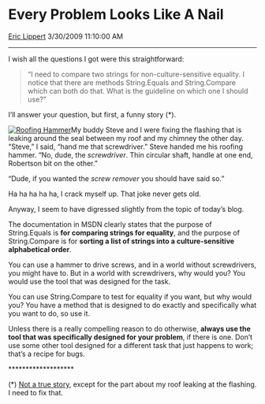 # Every Problem Looks Like A Nail

[Eric Lippert](https://social.msdn.microsoft.com/profile/Eric%20Lippert) 3/30/2009 11:10:00 AM

-----

I wish all the questions I got were this straightforward:

> “I need to compare two strings for non-culture-sensitive equality. I notice that there are methods String.Equals and String.Compare which can both do that. What is the guideline on which one I should use?”

I’ll answer your question, but first, a funny story (\*).

[![Roofing Hammer](https://msdnshared.blob.core.windows.net/media/TNBlogsFS/BlogFileStorage/blogs_msdn/ericlippert/WindowsLiveWriter/EveryProblemLooksLikeANail_7B33/Roofing%20Hammer_6.gif "Roofing Hammer")](http://www.hammersource.com/Specialty_Trades2.html)My buddy Steve and I were fixing the flashing that is leaking around the seal between my roof and my chimney the other day. “Steve,” I said, “hand me that screwdriver.” Steve handed me his roofing hammer. “No, dude, the *screwdriver*. Thin circular shaft, handle at one end, Robertson bit on the other.”

“Dude, if you wanted the *screw remover* you should have said so.”

Ha ha ha ha ha, I crack myself up. That joke never gets old.

Anyway, I seem to have digressed slightly from the topic of today’s blog.

The documentation in MSDN clearly states that the purpose of String.Equals is **for comparing strings for equality**, and the purpose of String.Compare is for **sorting a list of strings into a culture-sensitive alphabetical order**.

You can use a hammer to drive screws, and in a world without screwdrivers, you might have to. But in a world with screwdrivers, why would you? You would use the tool that was designed for the task.

You can use String.Compare to test for equality if you want, but why would you? You have a method that is designed to do exactly and specifically what you want to do, so use it.

Unless there is a really compelling reason to do otherwise, **always use the tool that was specifically designed for your problem**, if there is one. Don’t use some other tool designed for a different task that just happens to work; that’s a recipe for bugs.

\*\*\*\*\*\*\*\*\*\*\*\*\*\*\*\*\*\*\*

(\*) [Not a true story](http://www.netfunny.com/rhf/jokes/92q3/scremov.html), except for the part about my roof leaking at the flashing. I need to fix that.


